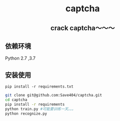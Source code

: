 <h1 align="center"> captcha </h1>
<h2 align="center"> crack captcha～～～ </h2>


## 依赖环境  
Python 2.7 ,3.7

## 安装使用
```
pip install -r requirements.txt
```


```bash
git clone git@github.com:Save404/captcha.git
cd captcha
pip install -r requirements
python train.py #可能要训练一天。。。
python recognize.py 
```
